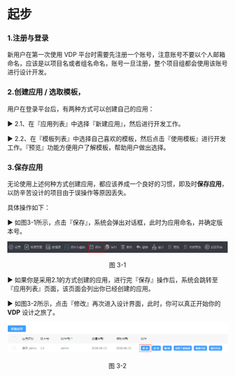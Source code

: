 # 起步

### 1.注册与登录
新用户在第一次使用 VDP 平台时需要先注册一个账号，注意账号不要以个人邮箱命名，应该是以项目名或者组名命名，账号一旦注册，整个项目组都会使用该账号进行设计开发。

### 2.创建应用 / 选取模板，
用户在登录平台后，有两种方式可以创建自己的应用： 

▶ 2.1、在『应用列表』中选择『新建应用』，然后进行开发工作。

▶ 2.2、在『模板列表』中选择自己喜欢的模板，然后点击『使用模板』进行开发工作。『预览』功能方便用户了解模板，帮助用户做出选择。

### 3.保存应用
无论使用上述何种方式创建应用，都应该养成一个良好的习惯，即及时**保存应用**，以防辛苦设计的项目由于误操作等原因丢失。  

具体操作如下：  

▶ 如图3-1所示，点击『保存』，系统会弹出对话框，此时为应用命名，并确定版本号。

<div style="width:100%; text-align: center">
  <img src="./demo/save.png" />
  <p>图 3-1</p>
</div>

▶ 如果你是采用2.1的方式创建的应用，进行完『保存』操作后，系统会跳转至『应用列表』页面，该页面会列出你已经创建的应用。

▶ 如图3-2所示，点击『修改』再次进入设计界面，此时，你可以真正开始你的 **VDP** 设计之旅了。

<div style="width:100%; text-align: center">
  <img src="./demo/modify.png" />
  <p>图 3-2</p>
</div>



